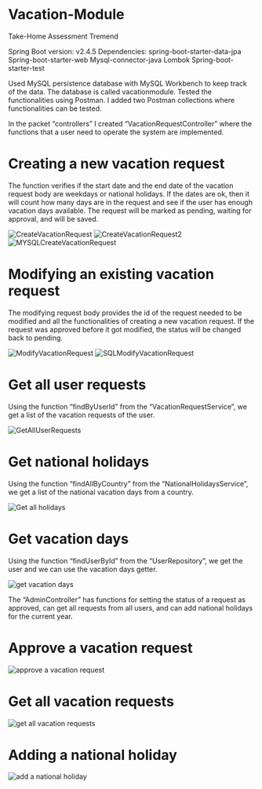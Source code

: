 # Vacation-Module
Take-Home Assessment Tremend

Spring Boot version: v2.4.5
Dependencies: spring-boot-starter-data-jpa
	Spring-boot-starter-web
	Mysql-connector-java
	Lombok
	Spring-boot-starter-test
    
Used MySQL persistence database with MySQL Workbench to keep track of the data. The database is called vacationmodule. 
Tested the functionalities using Postman. I added two Postman collections where functionalities can be tested.

In the packet “controllers” I created “VacationRequestController” where the functions that a user need to operate the system are implemented.

# Creating a new vacation request
The function verifies if the start date and the end date of the vacation request body are weekdays or national holidays. 
If the dates are ok, then it will count how many days are in the request and see if the user has enough vacation days available.
The request will be marked as pending, waiting for approval, and will be saved.
 
 ![CreateVacationRequest](https://user-images.githubusercontent.com/118290042/227799742-6b2d973c-6b2b-4da6-8969-38a8b4068f40.png)
 ![CreateVacationRequest2](https://user-images.githubusercontent.com/118290042/227799833-6b71f7b5-f15c-4be3-b542-d2001187221c.png)
 ![MYSQLCreateVacationRequest](https://user-images.githubusercontent.com/118290042/227799854-3e951a26-decf-4bf5-b5d5-7600e7af6cd2.png)

# Modifying an existing vacation request
The modifying request body provides the id of the request needed to be modified and all the functionalities of creating a new vacation request.
If the request was approved before it got modified, the status will be changed back to pending.

![ModifyVacationRequest](https://user-images.githubusercontent.com/118290042/227799909-738b23b0-d9ca-41e5-a742-355c4468159f.png)
![SQLModifyVacationRequest](https://user-images.githubusercontent.com/118290042/227799914-f9569fae-4a8c-4461-a32f-4c43d1277807.png)
 
# Get all user requests
Using the function “findByUserId” from the “VacationRequestService”, we get a list of the vacation requests of the user.
 
 ![GetAllUserRequests](https://user-images.githubusercontent.com/118290042/227799953-9f5d5a09-0b38-4d5a-9dd3-91dffd419e89.png)
 
# Get national holidays
Using the function “findAllByCountry” from the “NationalHolidaysService”, we get a list of the national vacation days from a country.
 
 ![Get all holidays](https://user-images.githubusercontent.com/118290042/227800032-690f37f8-dfd6-4993-981d-cdaf1862b22b.png)

# Get vacation days
Using the function “findUserById” from the “UserRepository”, we get the user and we can use the vacation days getter.
 
![get vacation days](https://user-images.githubusercontent.com/118290042/227800097-dd630e3a-c22c-43a5-898d-51dc417a3368.png)


The “AdminController” has functions for setting the status of a request as approved, can get all requests from all users, and can add national holidays for the current year.

# Approve a vacation request
![approve a vacation request](https://user-images.githubusercontent.com/118290042/227800206-456a3149-0be4-41a6-91d0-ee1c8df65d29.png)

# Get all vacation requests
![get all vacation requests](https://user-images.githubusercontent.com/118290042/227800189-fc22c07b-6476-43e3-ae20-f02504f5d7cd.png)

# Adding a national holiday
![add a national holiday](https://user-images.githubusercontent.com/118290042/227800174-f532a3df-1e3c-40e0-bf83-b3ab93facbec.png)

